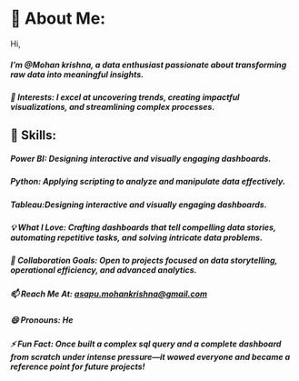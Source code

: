 # 👋 About Me: 
 Hi,
##### I’m @Mohan krishna, a data enthusiast passionate about transforming raw data into meaningful insights.
##### 👀 Interests: I excel at uncovering trends, creating impactful visualizations, and streamlining complex processes.
## 🌱 Skills:
##### Power BI: Designing interactive and visually engaging dashboards.
##### Python: Applying scripting to analyze and manipulate data effectively.
##### Tableau:Designing interactive and visually engaging dashboards.
##### 💡 What I Love: Crafting dashboards that tell compelling data stories, automating repetitive tasks, and solving intricate data problems.
##### 💞️ Collaboration Goals: Open to projects focused on data storytelling, operational efficiency, and advanced analytics.
##### 📫 Reach Me At: asapu.mohankrishna@gmail.com
##### 😄 Pronouns: He
##### ⚡ Fun Fact: Once built a complex sql query and a complete dashboard from scratch under intense pressure—it wowed everyone and became a reference point for future projects!
